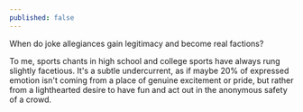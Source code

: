 ```yaml
---
published: false
---
```

When do joke allegiances gain legitimacy and become real factions?

To me, sports chants in high school and college sports have always rung slightly facetious. It's a subtle undercurrent, as if maybe 20% of expressed emotion isn't coming from a place of genuine excitement or pride, but rather from a lighthearted desire to have fun and act out in the anonymous safety of a crowd.
